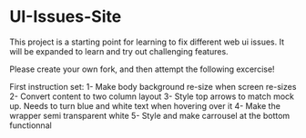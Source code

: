 UI-Issues-Site
==============

This project is a starting point for learning to fix different web ui issues. It will be expanded to learn and try out challenging features.

Please create your own fork, and then attempt the following excercise!

First instruction set:
1- Make body background re-size when screen re-sizes
2- Convert content to two column layout
3- Style top arrows to match mock up.  Needs to turn blue and white text when hovering over it
4- Make the wrapper semi transparent white
5- Style and make carrousel at the bottom functionnal

